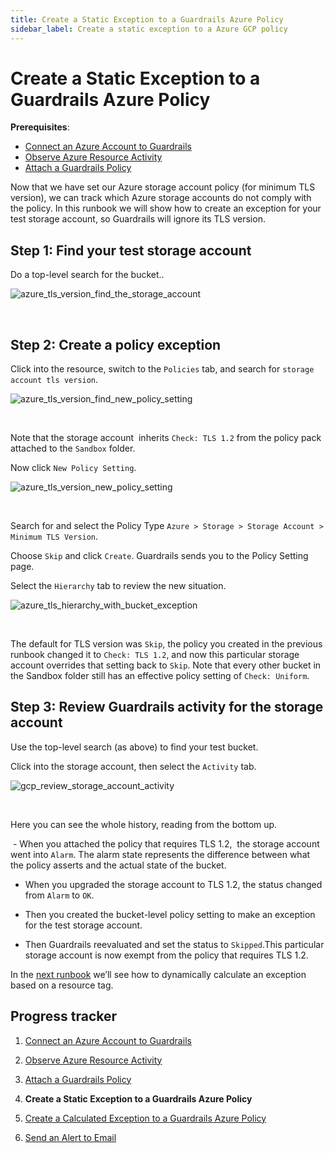```yaml
---
title: Create a Static Exception to a Guardrails Azure Policy
sidebar_label: Create a static exception to a Azure GCP policy
---
```



# Create a Static Exception to a Guardrails Azure Policy

**Prerequisites**:   
  
- [Connect an Azure Account to Guardrails](/guardrails/docs/runbooks/getting-started-azure/connect-a-subscription/)
- [Observe Azure Resource Activity](/guardrails/docs/runbooks/getting-started-azure/observe-azure-activity/)
- [Attach a Guardrails Policy](/guardrails/docs/runbooks/getting-started-azure/attach-a-policy/)


Now that we have set our Azure storage account policy (for minimum TLS version), we can track which Azure storage accounts do not comply with the policy. In this runbook we will show how to create an exception for your test storage account, so Guardrails will ignore its TLS version.

## Step 1: Find your test storage account

Do a top-level search for the bucket..
<p><img alt="azure_tls_version_find_the_storage_account" src="/images/docs/guardrails/runbooks/getting-started-azure/create-static-exception/azure-tls-version-find-the-storage-account.png"/></p><br/>

## Step 2: Create a policy exception

Click into the resource, switch to the `Policies` tab, and search for `storage account tls version`.  
<p><img alt="azure_tls_version_find_new_policy_setting" src="/images/docs/guardrails/runbooks/getting-started-azure/create-static-exception/azure-tls-version-find-new-policy-setting.png"/></p><br/>

Note that the storage account  inherits `Check: TLS 1.2` from the policy pack attached to the `Sandbox` folder. 

  
Now click `New Policy Setting`.
<p><img alt="azure_tls_version_new_policy_setting" src="/images/docs/guardrails/runbooks/getting-started-azure/create-static-exception/azure-tls-version-new-policy-setting.png"/></p><br/>

Search for and select the Policy Type `Azure > Storage > Storage Account > Minimum TLS Version`.

  
Choose `Skip` and click `Create`. Guardrails sends you to the Policy Setting page.

Select the `Hierarchy` tab to review the new situation.
<p><img alt="azure_tls_hierarchy_with_bucket_exception" src="/images/docs/guardrails/runbooks/getting-started-azure/create-static-exception/azure-tls-hierarchy-with-bucket-exception.png"/></p><br/>  
  
The default for TLS version was `Skip`, the policy you created in the previous runbook changed it to `Check: TLS 1.2`, and now this particular storage account overrides that setting back to `Skip`. Note that every other bucket in the Sandbox folder still has an effective policy setting of `Check: Uniform`.  


## Step 3: Review Guardrails activity for the storage account

Use the top-level search (as above) to find your test bucket.

Click into the storage account, then select the `Activity` tab.
<p><img alt="gcp_review_storage_account_activity" src="/images/docs/guardrails/runbooks/getting-started-azure/create-static-exception/gcp-review-storage-account-activity.png"/></p><br/>

Here you can see the whole history, reading from the bottom up.

 - When you attached the policy that requires TLS 1.2,  the storage account went into `Alarm`. The alarm state represents the difference between what the policy asserts and the actual state of the bucket.

- When you upgraded the storage account to TLS 1.2, the status changed from `Alarm` to `OK`.  
  
- Then you created the bucket-level policy setting to make an exception for the test storage account.  
  
- Then Guardrails reevaluated and set the status to `Skipped`.This particular storage account is now exempt from the policy that requires TLS 1.2.

  
In the [next runbook](/guardrails/docs/runbooks/getting-started-azure/create-calculated-exception) we’ll see how to dynamically calculate an exception based on a resource tag.


## Progress tracker

1. [Connect an Azure Account to Guardrails](/guardrails/docs/runbooks/getting-started-azure/connect-a-subscription/)

2. [Observe Azure Resource Activity](/guardrails/docs/runbooks/getting-started-azure/observe-azure-activity/)

3. [Attach a Guardrails Policy](/guardrails/docs/runbooks/getting-started-azure/attach-a-policy/)

4. **Create a Static Exception to a Guardrails Azure Policy**

5. [Create a Calculated Exception to a Guardrails Azure Policy](/guardrails/docs/runbooks/getting-started-azure/create-calculated-exception/)

6. [Send an Alert to Email](/guardrails/docs/runbooks/getting-started-azure/send-alert-to-email/)
